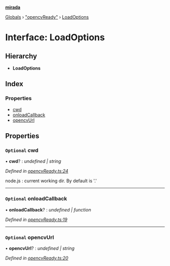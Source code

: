 **[mirada](../README.md)**

[Globals](../README.md) › ["opencvReady"](../modules/_opencvready_.md) › [LoadOptions](_opencvready_.loadoptions.md)

# Interface: LoadOptions

## Hierarchy

* **LoadOptions**

## Index

### Properties

* [cwd](_opencvready_.loadoptions.md#optional-cwd)
* [onloadCallback](_opencvready_.loadoptions.md#optional-onloadcallback)
* [opencvUrl](_opencvready_.loadoptions.md#optional-opencvurl)

## Properties

### `Optional` cwd

• **cwd**? : *undefined | string*

*Defined in [opencvReady.ts:24](https://github.com/cancerberoSgx/mirada/blob/1c5d3d0/mirada/src/opencvReady.ts#L24)*

node.js : current working dir. By default is '.'

___

### `Optional` onloadCallback

• **onloadCallback**? : *undefined | function*

*Defined in [opencvReady.ts:19](https://github.com/cancerberoSgx/mirada/blob/1c5d3d0/mirada/src/opencvReady.ts#L19)*

___

### `Optional` opencvUrl

• **opencvUrl**? : *undefined | string*

*Defined in [opencvReady.ts:20](https://github.com/cancerberoSgx/mirada/blob/1c5d3d0/mirada/src/opencvReady.ts#L20)*